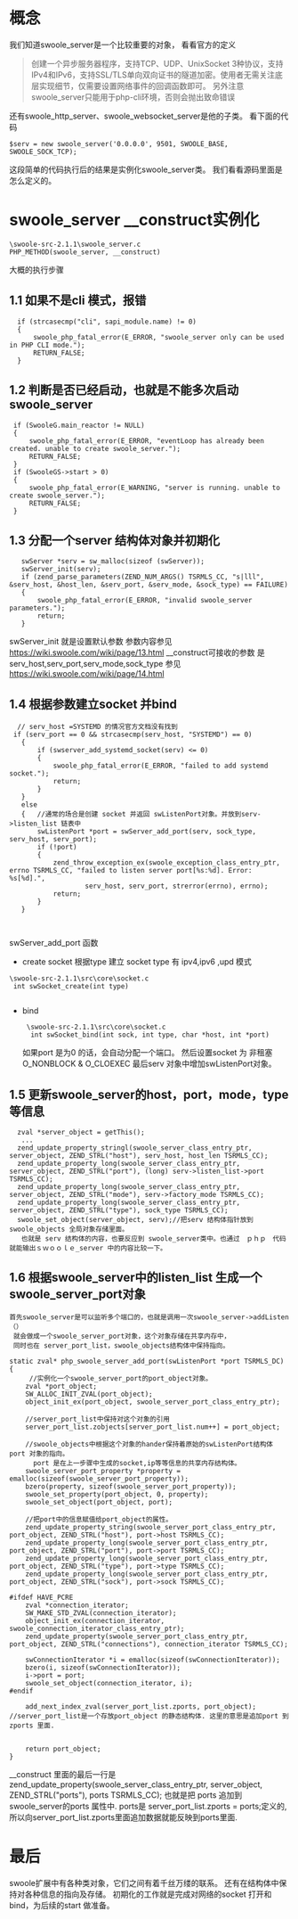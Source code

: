 # 概念
我们知道swoole_server是一个比较重要的对象，
看看官方的定义
>创建一个异步服务器程序，支持TCP、UDP、UnixSocket 3种协议，支持IPv4和IPv6，支持SSL/TLS单向双向证书的隧道加密。使用者无需关注底层实现细节，仅需要设置网络事件的回调函数即可。
另外注意
>swoole_server只能用于php-cli环境，否则会抛出致命错误

还有swoole_http_server、swoole_websocket_server是他的子类。
看下面的代码
```
$serv = new swoole_server('0.0.0.0', 9501, SWOOLE_BASE, SWOOLE_SOCK_TCP);
```
这段简单的代码执行后的结果是实例化swoole_server类。
我们看看源码里面是怎么定义的。

# swoole_server __construct实例化
```
\swoole-src-2.1.1\swoole_server.c
PHP_METHOD(swoole_server, __construct)

```
大概的执行步骤
  ## 1.1 如果不是cli 模式，报错
  ```
    if (strcasecmp("cli", sapi_module.name) != 0)
    {
        swoole_php_fatal_error(E_ERROR, "swoole_server only can be used in PHP CLI mode.");
        RETURN_FALSE;
    }
 ```
  ## 1.2 判断是否已经启动，也就是不能多次启动swoole_server
   ```
    if (SwooleG.main_reactor != NULL)
    {
        swoole_php_fatal_error(E_ERROR, "eventLoop has already been created. unable to create swoole_server.");
        RETURN_FALSE;
    }
    if (SwooleGS->start > 0)
    {
        swoole_php_fatal_error(E_WARNING, "server is running. unable to create swoole_server.");
        RETURN_FALSE;
    }
  ```
   ## 1.3  分配一个server 结构体对象并初期化    
 ```
    swServer *serv = sw_malloc(sizeof (swServer));
    swServer_init(serv);
    if (zend_parse_parameters(ZEND_NUM_ARGS() TSRMLS_CC, "s|lll", &serv_host, &host_len, &serv_port, &serv_mode, &sock_type) == FAILURE)
    {
        swoole_php_fatal_error(E_ERROR, "invalid swoole_server parameters.");
        return;
    }
 ```
  swServer_init 就是设置默认参数
  参数内容参见 <https://wiki.swoole.com/wiki/page/13.html>
   __construct可接收的参数 是
   serv_host,serv_port,serv_mode,sock_type
   参见 <https://wiki.swoole.com/wiki/page/14.html>
 ## 1.4 根据参数建立socket  并bind
 ```
   // serv_host =SYSTEMD 的情况官方文档没有找到
  if (serv_port == 0 && strcasecmp(serv_host, "SYSTEMD") == 0)
    {
        if (swserver_add_systemd_socket(serv) <= 0)
        {
            swoole_php_fatal_error(E_ERROR, "failed to add systemd socket.");
            return;
        }
    }
    else
    {   //通常的场合是创建 socket 并返回 swListenPort对象。并放到serv->listen_list 链表中
        swListenPort *port = swServer_add_port(serv, sock_type, serv_host, serv_port);
        if (!port)
        {
            zend_throw_exception_ex(swoole_exception_class_entry_ptr, errno TSRMLS_CC, "failed to listen server port[%s:%d]. Error: %s[%d].",
                    serv_host, serv_port, strerror(errno), errno);
            return;
        }
    }

    

 ```
  swServer_add_port  函数
  + create socket 
    根据type 建立 socket 
    type  有 ipv4,ipv6 ,upd 模式
   ```
   \swoole-src-2.1.1\src\core\socket.c
    int swSocket_create(int type)
    
   ```
 + bind 
    ```
     \swoole-src-2.1.1\src\core\socket.c
      int swSocket_bind(int sock, int type, char *host, int *port)      
    ```
    如果port 是为0 的话，会自动分配一个端口。
    然后设置socket 为 非租塞 O_NONBLOCK & O_CLOEXEC
    最后serv 对象中增加swListenPort对象。
## 1.5 更新swoole_server的host，port，mode，type等信息
  ```
    zval *server_object = getThis(); 
     ...
    zend_update_property_stringl(swoole_server_class_entry_ptr, server_object, ZEND_STRL("host"), serv_host, host_len TSRMLS_CC);
    zend_update_property_long(swoole_server_class_entry_ptr, server_object, ZEND_STRL("port"), (long) serv->listen_list->port TSRMLS_CC);
    zend_update_property_long(swoole_server_class_entry_ptr, server_object, ZEND_STRL("mode"), serv->factory_mode TSRMLS_CC);
    zend_update_property_long(swoole_server_class_entry_ptr, server_object, ZEND_STRL("type"), sock_type TSRMLS_CC);
    swoole_set_object(server_object, serv);//把serv 结构体指针放到 swoole_objects 全局对象存储里面。
     也就是 serv 结构体的内容，也要反应到 swoole_server类中。也通过　ｐｈｐ　代码就能输出ｓｗｏｏｌｅ_server 中的内容比较一下。
  ```
##  1.6 根据swoole_server中的listen_list 生成一个swoole_server_port对象
    首先swoole_server是可以监听多个端口的，也就是调用一次swoole_server->addListen（）
     就会做成一个swoole_server_port对象，这个对象存储在共享内存中，
     同时也在 server_port_list，swoole_objects结构体中保持指向。
  ```
  static zval* php_swoole_server_add_port(swListenPort *port TSRMLS_DC)
  {
       //实例化一个swoole_server_port的port_object对象。
      zval *port_object;
      SW_ALLOC_INIT_ZVAL(port_object);
      object_init_ex(port_object, swoole_server_port_class_entry_ptr);

      //server_port_list中保持对这个对象的引用
      server_port_list.zobjects[server_port_list.num++] = port_object;

      //swoole_objects中根据这个对象的hander保持着原始的swListenPort结构体 port 对象的指向。
        port 是在上一步骤中生成的socket,ip等等信息的共享内存结构体。
      swoole_server_port_property *property = emalloc(sizeof(swoole_server_port_property));
      bzero(property, sizeof(swoole_server_port_property));
      swoole_set_property(port_object, 0, property);
      swoole_set_object(port_object, port);

      //把port中的信息赋值给port_object的属性。
      zend_update_property_string(swoole_server_port_class_entry_ptr, port_object, ZEND_STRL("host"), port->host TSRMLS_CC);
      zend_update_property_long(swoole_server_port_class_entry_ptr, port_object, ZEND_STRL("port"), port->port TSRMLS_CC);
      zend_update_property_long(swoole_server_port_class_entry_ptr, port_object, ZEND_STRL("type"), port->type TSRMLS_CC);
      zend_update_property_long(swoole_server_port_class_entry_ptr, port_object, ZEND_STRL("sock"), port->sock TSRMLS_CC);

  #ifdef HAVE_PCRE
      zval *connection_iterator;
      SW_MAKE_STD_ZVAL(connection_iterator);
      object_init_ex(connection_iterator, swoole_connection_iterator_class_entry_ptr);
      zend_update_property(swoole_server_port_class_entry_ptr, port_object, ZEND_STRL("connections"), connection_iterator TSRMLS_CC);

      swConnectionIterator *i = emalloc(sizeof(swConnectionIterator));
      bzero(i, sizeof(swConnectionIterator));
      i->port = port;
      swoole_set_object(connection_iterator, i);
  #endif

      add_next_index_zval(server_port_list.zports, port_object); //server_port_list是一个存放port_object 的静态结构体. 这里的意思是追加port 到zports 里面.


      return port_object;
  }
  ```
   __construct 里面的最后一行是
   zend_update_property(swoole_server_class_entry_ptr, server_object, ZEND_STRL("ports"), ports TSRMLS_CC);
  也就是把 ports 追加到swoole_server的ports 属性中.
   ports是 server_port_list.zports = ports;定义的,所以向server_port_list.zports里面追加数据就能反映到ports里面.
# 最后
 swoole扩展中有各种类对象，它们之间有着千丝万缕的联系。
 还有在结构体中保持对各种信息的指向及存储。
 初期化的工作就是完成对网络的socket 打开和bind，为后续的start 做准备。







